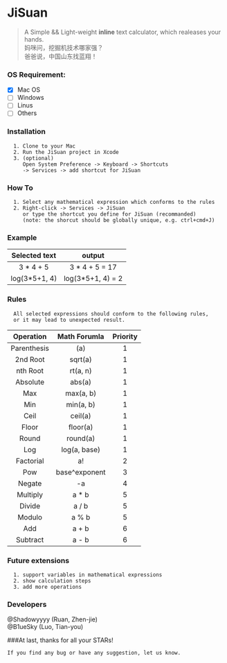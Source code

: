 # JiSuan
> A Simple && Light-weight **inline** text calculator, which realeases your hands.  
> 妈咪问，挖掘机技术哪家强？  
> 爸爸说，中国山东找蓝翔！  

### OS Requirement:  
  - [x] Mac OS
  - [ ] Windows
  - [ ] Linus
  - [ ] Others

### Installation
```
  1. Clone to your Mac  
  2. Run the JiSuan project in Xcode
  3. (optional)
     Open System Preference -> Keyboard -> Shortcuts  
     -> Services -> add shortcut for JiSuan  
```

### How To
```
  1. Select any mathematical expression which conforms to the rules  
  2. Right-click -> Services -> JiSuan  
     or type the shortcut you define for JiSuan (recommanded)
     (note: the shorcut should be globally unique, e.g. ctrl+cmd+J)
```
### Example
|Selected text | output|
|:--------------:|:----------------:|
|3 * 4 + 5   | 3 * 4 + 5 = 17|
|log(3*5+1, 4) | log(3*5+1, 4) = 2|

### Rules
```
  All selected expressions should conform to the following rules,  
  or it may lead to unexpected result.
```
|Operation|Math Forumla|Priority|
|:--------------:|:----------------:|:-:|
|Parenthesis|(a)|1|
|2nd Root|sqrt(a)|1|
|nth Root|rt(a, n)|1|
|Absolute|abs(a)|1|
|Max|max(a, b)|1|
|Min|min(a, b)|1|
|Ceil|ceil(a)|1|
|Floor|floor(a)|1|
|Round|round(a)|1|
|Log|log(a, base)|1|
|Factorial|a!|2|
|Pow|base^exponent|3|
|Negate|-a|4|
|Multiply|a * b|5|
|Divide|a / b|5|
|Modulo|a % b|5|
|Add|a + b|6|
|Subtract|a - b|6|

### Future extensions
```
  1. support variables in mathematical expressions
  2. show calculation steps
  3. add more operations
```

### Developers
@Shadowyyyy   (Ruan, Zhen-jie)  
@B1ueSky      (Luo, Tian-you)

###At last, thanks for all your STARs!
```
If you find any bug or have any suggestion, let us know.
```
